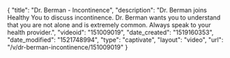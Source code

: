 {
    "title": "Dr. Berman - Incontinence",
    "description": "Dr. Berman joins Healthy You to discuss incontinence. Dr. Berman wants you to understand that you are not alone and is extremely common. Always speak to your health provider.",
    "videoid": "151009019",
    "date_created": "1519160353",
    "date_modified": "1521748994",
    "type": "captivate",
    "layout": "video",
    "url": "\/v\/dr-berman-incontinence\/151009019"
}